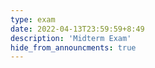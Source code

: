 ```yaml
---
type: exam
date: 2022-04-13T23:59:59+8:49
description: 'Midterm Exam'
hide_from_announcments: true
---
```


